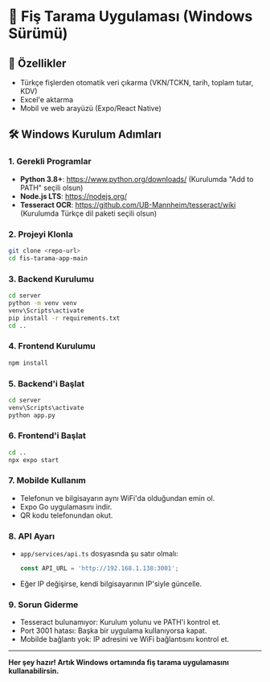 # 📄 Fiş Tarama Uygulaması (Windows Sürümü)

## 🚀 Özellikler
- Türkçe fişlerden otomatik veri çıkarma (VKN/TCKN, tarih, toplam tutar, KDV)
- Excel'e aktarma
- Mobil ve web arayüzü (Expo/React Native)

## 🛠️ Windows Kurulum Adımları

### 1. Gerekli Programlar
- **Python 3.8+**: https://www.python.org/downloads/ (Kurulumda "Add to PATH" seçili olsun)
- **Node.js LTS**: https://nodejs.org/
- **Tesseract OCR**: https://github.com/UB-Mannheim/tesseract/wiki (Kurulumda Türkçe dil paketi seçili olsun)

### 2. Projeyi Klonla
```sh
git clone <repo-url>
cd fis-tarama-app-main
```

### 3. Backend Kurulumu
```sh
cd server
python -m venv venv
venv\Scripts\activate
pip install -r requirements.txt
cd ..
```

### 4. Frontend Kurulumu
```sh
npm install
```

### 5. Backend'i Başlat
```sh
cd server
venv\Scripts\activate
python app.py
```

### 6. Frontend'i Başlat
```sh
cd ..
npx expo start
```

### 7. Mobilde Kullanım
- Telefonun ve bilgisayarın aynı WiFi'da olduğundan emin ol.
- Expo Go uygulamasını indir.
- QR kodu telefonundan okut.

### 8. API Ayarı
- `app/services/api.ts` dosyasında şu satır olmalı:
  ```js
  const API_URL = 'http://192.168.1.138:3001';
  ```
- Eğer IP değişirse, kendi bilgisayarının IP'siyle güncelle.

### 9. Sorun Giderme
- Tesseract bulunamıyor: Kurulum yolunu ve PATH'i kontrol et.
- Port 3001 hatası: Başka bir uygulama kullanıyorsa kapat.
- Mobilde bağlantı yok: IP adresini ve WiFi bağlantısını kontrol et.

---

**Her şey hazır! Artık Windows ortamında fiş tarama uygulamasını kullanabilirsin.**
